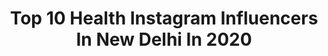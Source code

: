 ---
title: Top 10 Health Instagram Influencers In New Delhi In 2020
description: >-
  Find top health Instagram influencers in New Delhi in 2020. Most popular hashtags: #newdelhi #delhi #love #india.
platform: Instagram
profiles:
  - username: "wanderfulpassport"
    fullname: >-
      The Wanderful Pooja 🌴
    location: "India"
    followers: 19017
    engagement: 641
    commentsToLikes: 0.038665
    avatar: "https://scontent-ams4-1.cdninstagram.com/v/t51.2885-19/s320x320/69782107_382938885722798_8715940432724361216_n.jpg?_nc_ht=scontent-ams4-1.cdninstagram.com&_nc_ohc=ZSAUI-GoptkAX-xQoCQ&oh=398e70ad0d86bfce4c1cb970b65a1d64&oe=5EB8D5FB"
    verified: false
    hashtags: "#beautifulplaces, #model, #temples, #stayhomechallenge"
  - username: "unionpublicservicecommission"
    fullname: >-
      Union Public ServiceCommission
    location: "India"
    followers: 68737
    engagement: 625
    commentsToLikes: 0.002208
    avatar: "https://scontent-ams4-1.cdninstagram.com/v/t51.2885-19/s320x320/69052893_2421943114797098_2016365000897069056_n.jpg?_nc_ht=scontent-ams4-1.cdninstagram.com&_nc_ohc=nt9ObwkhTkQAX_BkkjD&oh=2e813ac89acc9054257faa37d711e5bf&oe=5EB3A62C"
    verified: false
    hashtags: "#ujjain, #covid19, #health, #nirbhaya"
  - username: "styleonair_"
    fullname: >-
      Harsh Ronak Singh
    location: "India"
    followers: 244868
    engagement: 301
    commentsToLikes: 0.041984
    avatar: "https://scontent-lhr8-1.cdninstagram.com/v/t51.2885-19/s320x320/89444576_1532053840275564_978273836405358592_n.jpg?_nc_ht=scontent-lhr8-1.cdninstagram.com&_nc_ohc=re7VmS4ZagwAX_9wcIg&oh=02a7265dec4dcddff103e7acf5d8c03c&oe=5EBA76FD"
    verified: false
    hashtags: "#mumbai, #weekendvibes, #fashionblogger, #instalike"
  - username: "playingpreppy"
    fullname: >-
      Raunak Mathur 🌸
    location: "India"
    followers: 2696
    engagement: 966
    commentsToLikes: 0.070134
    avatar: "https://scontent-ams4-1.cdninstagram.com/v/t51.2885-19/s320x320/87634814_273680386949723_2141057440622313472_n.jpg?_nc_ht=scontent-ams4-1.cdninstagram.com&_nc_ohc=fWIOgCUyi0UAX9JfiGM&oh=c8614e7f5511f81381a551fdf8334940&oe=5EBC22C5"
    verified: false
    hashtags: "#fashionphotography, #styleonabudget, #follow, #black"
  - username: "thecurlypoet"
    fullname: >-
      Nitin Soni
    location: "India"
    followers: 148509
    engagement: 340
    commentsToLikes: 0.014750
    avatar: "https://scontent-ams4-1.cdninstagram.com/v/t51.2885-19/s320x320/82794699_1013837288986980_4997601062039846912_n.jpg?_nc_ht=scontent-ams4-1.cdninstagram.com&_nc_ohc=5HyKChFkkD4AX-GCpvF&oh=f3ca681a91d28be43916e51277d36d6c&oe=5EA946F4"
    verified: true
    hashtags: "#vikrantmassey, #scrawledstories, #college, #newdelhi"
  - username: "itsallaboutaish"
    fullname: >-
      AISHWARI SURVE👑
    location: "India"
    followers: 10068
    engagement: 998
    commentsToLikes: 0.013626
    avatar: "https://scontent-lhr8-1.cdninstagram.com/v/t51.2885-19/s320x320/75588044_568056520604952_1300548915073908736_n.jpg?_nc_ht=scontent-lhr8-1.cdninstagram.com&_nc_ohc=_kqA1gs_ilUAX833SN6&oh=3a0b1e999cfb0dae40f30265ff05b8b2&oe=5EB8A2CF"
    verified: false
    hashtags: "#sunkiss, #autumn, #autumnleaves, #tjori"
  - username: "theforkeddiaries"
    fullname: >-
      Tanish Sharma 🔥/  Delhi Food
    location: "India"
    followers: 104085
    engagement: 178
    commentsToLikes: 0.026808
    avatar: "https://scontent-ort2-1.cdninstagram.com/v/t51.2885-19/s320x320/82826782_195668178220584_860539698966167552_n.jpg?_nc_ht=scontent-ort2-1.cdninstagram.com&_nc_ohc=LjNhsk7v6qwAX-1FfK7&oh=d081c6d7789210fa772d00b6b7b00201&oe=5EB26A23"
    verified: false
    hashtags: "#likeforlikes, #likes, #mumbaifoodie, #foodloversmumbai"
  - username: "msisodia.aap"
    fullname: >-
      Manish Sisodia
    location: "India"
    followers: 182340
    engagement: 180
    commentsToLikes: 0.014453
    avatar: "https://scontent-lhr8-1.cdninstagram.com/v/t51.2885-19/s320x320/84330347_524828698165472_8252258812874981376_n.jpg?_nc_ht=scontent-lhr8-1.cdninstagram.com&_nc_ohc=jLmq7zw-QXkAX_43z4z&oh=503d14059e5a70568b14a8d20c5d31a6&oe=5EB8E6EC"
    verified: true
    hashtags: "#saddidilli, #healthcareworkers, #healthcare, #spreadlove"
  - username: "abhiandniyu"
    fullname: >-
      Abhi&Niyu | Following Love 🇮🇳
    location: "India"
    followers: 238073
    engagement: 1462
    commentsToLikes: 0.025781
    avatar: "https://scontent-amt2-1.cdninstagram.com/v/t51.2885-19/s320x320/67150145_324195145131480_8274063086231486464_n.jpg?_nc_ht=scontent-amt2-1.cdninstagram.com&_nc_ohc=-WtBPz9ypfkAX8k-C2x&oh=fbd72c1fecec54b61c5d4f7e610b5d89&oe=5EB8A9E4"
    verified: false
    hashtags: "#history, #climatechange, #coronavirussafety, #indiafightscorona"
  - username: "positive__reminders_"
    fullname: >-
      POSITIVE REMINDERS
    location: "India"
    followers: 12947
    engagement: 823
    commentsToLikes: 0.016524
    avatar: "https://scontent-amt2-1.cdninstagram.com/v/t51.2885-19/s320x320/25037960_1886987984965119_1446243504358424576_n.jpg?_nc_ht=scontent-amt2-1.cdninstagram.com&_nc_ohc=_25ASOBoNfUAX_H0-h9&oh=069d0750ef000ed2f373dfa6afdd7985&oe=5EB366DA"
    verified: false
    hashtags: "#mercyofkrishna, #sitarama, #healing, #janakivallabha"
---